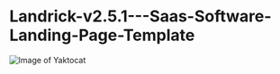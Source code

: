 # Landrick-v2.5.1---Saas-Software-Landing-Page-Template

![Image of Yaktocat](https://freethemescript.com/wp-content/uploads/2021/03/img_5f2d7ba7bc83d-1.jpg?v=1615686821)
